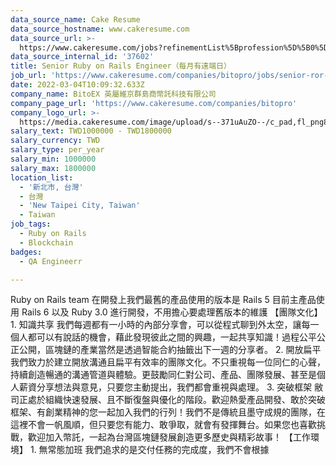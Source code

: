 ```yaml
---
data_source_name: Cake Resume
data_source_hostname: www.cakeresume.com
data_source_url: >-
  https://www.cakeresume.com/jobs?refinementList%5Bprofession%5D%5B0%5D=engineering_qa-engineer&refinementList%5Bsalary_currency%5D=TWD&range%5Bsalary_range%5D%5Bmin%5D=800096
data_source_internal_id: '37602'
title: Senior Ruby on Rails Engineer（每月有遠端日）
job_url: 'https://www.cakeresume.com/companies/bitopro/jobs/senior-ror-developer'
date: 2022-03-04T10:09:32.633Z
company_name: BitoEX 英屬維京群島商幣託科技有限公司
company_page_url: 'https://www.cakeresume.com/companies/bitopro'
company_logo_url: >-
  https://media.cakeresume.com/image/upload/s--371uAuZO--/c_pad,fl_png8,h_200,w_200/v1562899502/ov5pfurvihpp9nt3h048.png
salary_text: TWD1000000 - TWD1800000
salary_currency: TWD
salary_type: per_year
salary_min: 1000000
salary_max: 1800000
location_list:
  - '新北市, 台灣'
  - 台灣
  - 'New Taipei City, Taiwan'
  - Taiwan
job_tags:
  - Ruby on Rails
  - Blockchain
badges:
  - QA Engineerr

---
```


Ruby on Rails team 在開發上我們最舊的產品使用的版本是 Rails 5 目前主產品使用 Rails 6 以及 Ruby 3.0 進行開發，不用擔心要處理舊版本的維護 【團隊文化】 1. 知識共享 我們每週都有一小時的內部分享會，可以從程式聊到外太空，讓每一個人都可以有說話的機會，藉此發現彼此之間的興趣，一起共享知識！過程公平公正公開，區塊鏈的產業當然是透過智能合約抽籤出下一週的分享者。 2. 開放扁平 我們致力於建立開放溝通且扁平有效率的團隊文化。不只重視每一位同仁的心聲，持續創造暢通的溝通管道與體驗。更鼓勵同仁對公司、產品、團隊發展、甚至是個人薪資分享想法與意見，只要您主動提出，我們都會重視與處理。 3. 突破框架 敝司正處於組織快速發展、且不斷復盤與優化的階段。歡迎熱愛產品開發、敢於突破框架、有創業精神的您一起加入我們的行列！我們不是傳統且墨守成規的團隊，在這裡不會一帆風順，但只要您有能力、敢爭取，就會有發揮舞台。如果您也喜歡挑戰，歡迎加入幣託，一起為台灣區塊鏈發展創造更多歷史與精彩故事！ 【工作環境】 1. 無常態加班 我們追求的是交付任務的完成度，我們不會根據